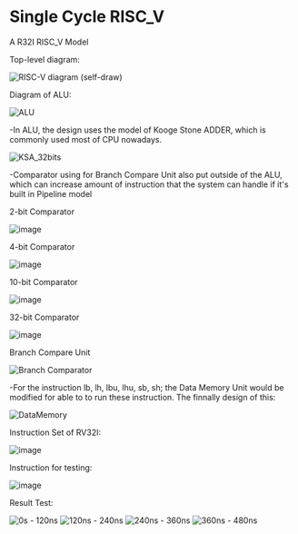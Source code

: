 # Single Cycle RISC_V
A R32I RISC_V Model


Top-level diagram:

![RISC-V diagram (self-draw)](https://github.com/user-attachments/assets/1c46f1ef-83d0-4dde-b162-200c80b9f5cb)




Diagram of ALU:

![ALU](https://github.com/user-attachments/assets/843fe05d-143c-45b6-910a-b81a2dd1e75a)




  -In ALU, the design uses the model of Kooge Stone ADDER, which is commonly used most of CPU nowadays.
  
![KSA_32bits](https://github.com/user-attachments/assets/c677dcf5-0598-477d-b879-dbd33156e9d1)




  -Comparator using for Branch Compare Unit also put outside of the ALU, which can increase amount of instruction that the system can handle if it's built in Pipeline model 
  
2-bit Comparator

![image](https://github.com/user-attachments/assets/57a44429-d9a0-4299-ad39-d32560ba773a)

4-bit Comparator

![image](https://github.com/user-attachments/assets/1997fee9-e7f5-4b18-aed6-64dbed0b9cc0)

10-bit Comparator

![image](https://github.com/user-attachments/assets/dcfff53b-b79a-4bd3-99b3-57df8c60b3b9)

32-bit Comparator

![image](https://github.com/user-attachments/assets/fa3f99ac-8181-44e6-8e25-058a1ea56fc3)

Branch Compare Unit

![Branch Comparator](https://github.com/user-attachments/assets/10548fad-4e6f-42ae-ad46-41122a48d585)




  -For the instruction lb, lh, lbu, lhu, sb, sh; the Data Memory Unit would be modified for able to to run these instruction. The finnally design of this:
  
![DataMemory](https://github.com/user-attachments/assets/b4d5966c-6018-43ab-9eec-b554afb4076c)




Instruction Set of RV32I:

![image](https://github.com/user-attachments/assets/da76d000-5565-44ef-a1ce-147f4818eae4)



Instruction for testing:

![image](https://github.com/user-attachments/assets/b8157543-bd6c-4870-9202-7b59beb37806)



Result Test:

![0s - 120ns](https://github.com/user-attachments/assets/d3eac833-d2e3-44db-a73b-29d98b741fdc)
![120ns - 240ns](https://github.com/user-attachments/assets/eca281e5-6e1c-47ab-ba8c-0a149723fb52)
![240ns - 360ns](https://github.com/user-attachments/assets/99759669-f6dc-4bc9-8945-ac67e525cce0)
![360ns - 480ns](https://github.com/user-attachments/assets/8e3da76b-e08c-4ccf-a428-11dce00fac6b)
